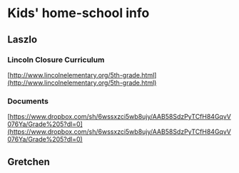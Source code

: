 
# Kids' home-school info

## Laszlo

### Lincoln Closure Curriculum

[http://www.lincolnelementary.org/5th-grade.html](http://www.lincolnelementary.org/5th-grade.html)


### Documents

[https://www.dropbox.com/sh/6wssxzci5wb8ujy/AAB58SdzPyTCfH84GqvV076Ya/Grade%205?dl=0](https://www.dropbox.com/sh/6wssxzci5wb8ujy/AAB58SdzPyTCfH84GqvV076Ya/Grade%205?dl=0)




## Gretchen